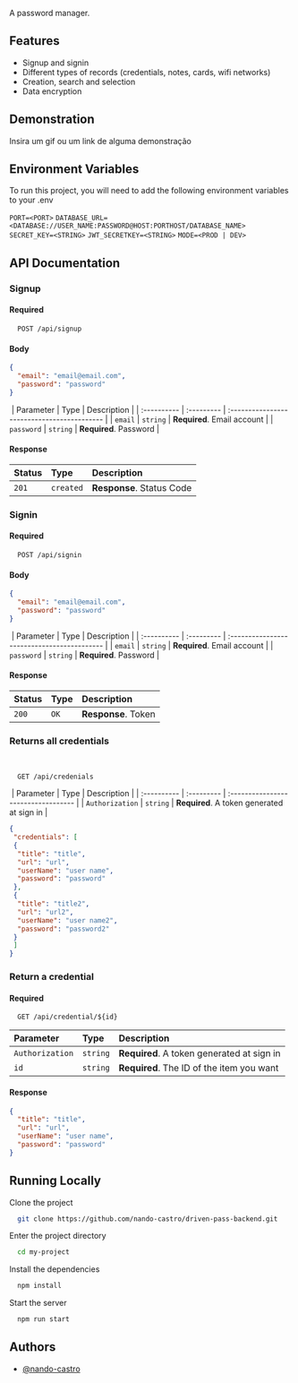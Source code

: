 A password manager.


## Features

- Signup and signin
- Different types of records (credentials, notes, cards, wifi networks)
- Creation, search and selection
- Data encryption


## Demonstration

Insira um gif ou um link de alguma demonstração


## Environment Variables

To run this project, you will need to add the following environment variables to your .env

`PORT=<PORT>`
`DATABASE_URL=<DATABASE://USER_NAME:PASSWORD@HOST:PORTHOST/DATABASE_NAME>`
`SECRET_KEY=<STRING>`
`JWT_SECRETKEY=<STRING>`
`MODE=<PROD | DEV>`

## API Documentation

### Signup

#### Required

```http
  POST /api/signup
```

#### Body
```json
{
  "email": "email@email.com",
  "password": "password"
}
```
​
| Parameter   | Type       | Description                                   |
| :---------- | :--------- | :------------------------------------------ |
| `email`      | `string` | **Required**. Email account |
| `password`      | `string` | **Required**. Password |

#### Response

| Status   | Type       | Description                                   |
| :---------- | :--------- | :------------------------------------------ |
| `201`      | `created` | **Response**. Status Code |

### Signin

#### Required

```http
  POST /api/signin
```

#### Body
```json
{
  "email": "email@email.com",
  "password": "password"
}
```
​
| Parameter   | Type       | Description                                   |
| :---------- | :--------- | :------------------------------------------ |
| `email`      | `string` | **Required**. Email account |
| `password`      | `string` | **Required**. Password |

#### Response

| Status   | Type       | Description                                   |
| :---------- | :--------- | :------------------------------------------ |
| `200`      | `OK` | **Response**. Token |


### Returns all credentials
​
```http
  GET /api/credenials
```
​
| Parameter   | Type       | Description                           |
| :---------- | :--------- | :---------------------------------- |
| `Authorization` | `string` | **Required**. A token generated at sign in |

```json
{
 "credentials": [
 {
  "title": "title",
  "url": "url",
  "userName": "user name",
  "password": "password"
 },
 {
  "title": "title2",
  "url": "url2",
  "userName": "user name2",
  "password": "password2"
 }
 ]
}
```

### Return a credential

#### Required

```http
  GET /api/credential/${id}
```

| Parameter   | Type       | Description                                   |
| :---------- | :--------- | :------------------------------------------ |
| `Authorization` | `string` | **Required**. A token generated at sign in |
| `id`      | `string` | **Required**. The ID of the item you want |

#### Response

```json
{
  "title": "title",
  "url": "url",
  "userName": "user name",
  "password": "password"
}
```

## Running Locally

Clone the project

```bash
  git clone https://github.com/nando-castro/driven-pass-backend.git
```

Enter the project directory

```bash
  cd my-project
```

Install the dependencies

```bash
  npm install
```

Start the server

```bash
  npm run start
```


## Authors

- [@nando-castro](https://www.github.com/nando-castro)
